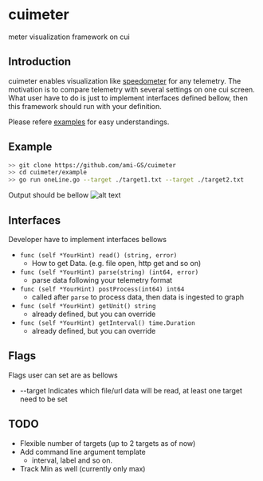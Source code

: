 # cuimeter
meter visualization framework on cui

## Introduction
cuimeter enables visualization like [speedometer](http://excess.org/speedometer/) for any telemetry. The motivation is to compare telemetry with several settings on one cui screen. What user have to do is just to implement interfaces defined bellow, then this framework should run with your definition.

Please refere [examples](https://github.com/ami-GS/cuimeter/tree/master/examples) for easy understandings.

## Example

```sh
>> git clone https://github.com/ami-GS/cuimeter
>> cd cuimeter/example
>> go run oneLine.go --target ./target1.txt --target ./target2.txt
```

Output should be bellow
![alt text](https://user-images.githubusercontent.com/5763034/39187812-33d8839e-4809-11e8-8f6d-bc68bb162872.png)


## Interfaces
Developer have to implement interfaces bellows
- `func (self *YourHint) read() (string, error)`
  - How to get Data. (e.g. file open, http get and so on)
- `func (self *YourHint) parse(string) (int64, error)`
  - parse data following your telemetry format
- `func (self *YourHint) postProcess(int64) int64`
  - called after `parse` to process data, then data is ingested to graph
- `func (self *YourHint) getUnit() string`
  - already defined, but you can override
- `func (self *YourHint) getInterval() time.Duration`
  - already defined, but you can override

## Flags
Flags user can set are as bellows
- --target
  Indicates which file/url data will be read, at least one target need to be set

## TODO
- Flexible number of targets (up to 2 targets as of now)
- Add command line argument template
  - interval, label and so on.
- Track Min as well (currently only max)
